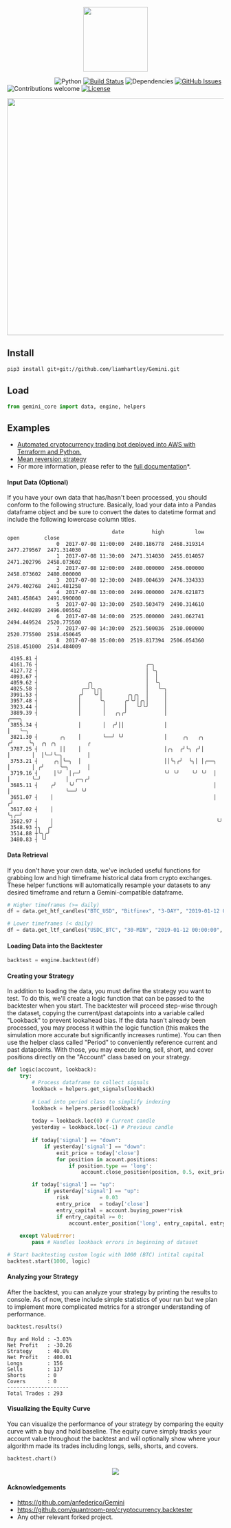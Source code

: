 <p align="center"><img src="https://github.com/anfederico/Gemini/blob/master/media/logo.png" width="150px"><p>

&nbsp;&nbsp;&nbsp;&nbsp;&nbsp;&nbsp;&nbsp;&nbsp;&nbsp;&nbsp;&nbsp;&nbsp;&nbsp;
&nbsp;&nbsp;&nbsp;&nbsp;&nbsp;&nbsp;&nbsp;&nbsp;&nbsp;&nbsp;&nbsp;&nbsp;&nbsp;
![Python](https://img.shields.io/badge/python-v3.6-blue.svg)
[![Build Status](https://travis-ci.org/anfederico/Gemini.svg?branch=master)](https://travis-ci.org/anfederico/Gemini)
![Dependencies](https://img.shields.io/badge/dependencies-up%20to%20date-brightgreen.svg)
[![GitHub Issues](https://img.shields.io/github/issues/anfederico/Gemini.svg)](https://github.com/anfederico/Gemini/issues)
![Contributions welcome](https://img.shields.io/badge/contributions-welcome-orange.svg)
[![License](https://img.shields.io/badge/license-GPL-blue.svg)](https://www.gnu.org/licenses/gpl-3.0.en.html)
<br>
<p align="center"><img src="https://github.com/anfederico/Gemini/blob/master/media/schematic.gif" width="550px"><p>

## Install

```bash
pip3 install git+git://github.com/liamhartley/Gemini.git
```

## Load
```python
from gemini_core import data, engine, helpers
```

## Examples
- [Automated cryptocurrency trading bot deployed into AWS with Terraform and Python.](https://github.com/liamhartley/crypto_trading_bot)
- [Mean reversion strategy](https://github.com/anfederico/Gemini/blob/master/examples/mean_reversion.ipynb)
- For more information, please refer to the [full documentation](https://gemini-docs.readthedocs.io/en/latest/)*.

#### Input Data (Optional)
If you have your own data that has/hasn't been processed, you should conform to the following structure. Basically, load your data into a Pandas dataframe object and be sure to convert the dates to datetime format and include the following lowercase column titles.
```text
                                  date         high          low         open        close
                0  2017-07-08 11:00:00  2480.186778  2468.319314  2477.279567  2471.314030  
                1  2017-07-08 11:30:00  2471.314030  2455.014057  2471.202796  2458.073602
                2  2017-07-08 12:00:00  2480.000000  2456.000000  2458.073602  2480.000000 
                3  2017-07-08 12:30:00  2489.004639  2476.334333  2479.402768  2481.481258
                4  2017-07-08 13:00:00  2499.000000  2476.621873  2481.458643  2491.990000 
                5  2017-07-08 13:30:00  2503.503479  2490.314610  2492.440289  2496.005562
                6  2017-07-08 14:00:00  2525.000000  2491.062741  2494.449524  2520.775500
                7  2017-07-08 14:30:00  2521.500036  2510.000000  2520.775500  2518.450645
                8  2017-07-08 15:00:00  2519.817394  2506.054360  2518.451000  2514.484009
```

```
 4195.81 ┤                                                                                         
 4161.76 ┤                                   ╭─╮                                                   
 4127.72 ┤                                   │ ╰╮                                                  
 4093.67 ┤                                   │  │                                                  
 4059.62 ┤                ╭╮                 │  ╰╮                                                 
 4025.58 ┤              ╭─╯╰╮╭╮              │   ╰─╮                                               
 3991.53 ┤             ╭╯   ╰╯│        ╭╮╭╮  │     │                                               
 3957.48 ┤             │      ╰╮      ╭╯╰╯│╭╮│     │                                               
 3923.44 ┤             │       │      │   ╰╯╰╯     │                                               
 3889.39 ┤             │       │   ╭╮╭╯            │                     ╭───╮                     
 3855.34 ┤             │       │  ╭╯││             │                     │   ╰─╮                   
 3821.30 ┤       ╭╮    │       ╰──╯ ╰╯             │     ╭╮   ╭╮        ╭╯     ╰╮  ╭╮ ╭╮          ╭
 3787.25 ┤       ││    │                           │╭╮  ╭╯╰╮ ╭╯│        │       │  │╰─╯╰─╮        │
 3753.21 ┤     ╭╮│╰─╮  │                           ││╰╮╭╯  ╰╮│ │╭──╮    │       │ ╭╯     ╰─╮      │
 3719.16 ┤     │╰╯  │╭─╯                           ╰╯ ╰╯    ╰╯ ╰╯  │    │       ╰─╯        │  ╭─╮╭╯
 3685.11 ┤    ╭╯    ╰╯                                             │    │                  ╰──╯ ╰╯ 
 3651.07 ┤    │                                                    │   ╭╯                          
 3617.02 ┤    │                                                    ╰╮╭─╯                           
 3582.97 ┤    │                                                     ╰╯                             
 3548.93 ┤╮  ╭╯                                                                                    
 3514.88 ┼╰╮╭╯                                                                                     
 3480.83 ┤ ╰╯                                                                                      
```

#### Data Retrieval
If you don't have your own data, we've included useful functions for grabbing low and high timeframe historical data from crypto exchanges. These helper functions will automatically resample your datasets to any desired timeframe and return a Gemini-compatible dataframe.
```python
# Higher timeframes (>= daily)
df = data.get_htf_candles("BTC_USD", "Bitfinex", "3-DAY", "2019-01-12 00:00:00", "2019-02-01 00:00:00")

# Lower timeframes (< daily)
df = data.get_ltf_candles("USDC_BTC", "30-MIN", "2019-01-12 00:00:00", "2019-02-01 00:00:00")
```

#### Loading Data into the Backtester
```python
backtest = engine.backtest(df)
```

#### Creating your Strategy
In addition to loading the data, you must define the strategy you want to test. To do this, we'll create a logic function that can be passed to the backtester when you start. The backtester will proceed step-wise through the dataset, copying the current/past datapoints into a variable called "Lookback" to prevent lookahead bias. If the data hasn't already been processed, you may process it within the logic function (this makes the simulation more accurate but significantly increases runtime). You can then use the helper class called "Period" to conveniently reference current and past datapoints. With those, you may execute long, sell, short, and cover positions directly on the "Account" class based on your strategy.


```python
def logic(account, lookback):
    try:
        # Process dataframe to collect signals
        lookback = helpers.get_signals(lookback)
        
        # Load into period class to simplify indexing
        lookback = helpers.period(lookback)
        
        today = lookback.loc(0) # Current candle
        yesterday = lookback.loc(-1) # Previous candle
        
        if today['signal'] == "down":
            if yesterday['signal'] == "down":
                exit_price = today['close']
                for position in acount.positions:  
                    if position.type == 'long':
                        account.close_position(position, 0.5, exit_price)

        if today['signal'] == "up":
            if yesterday['signal'] == "up":
                risk          = 0.03
                entry_price   = today['close']
                entry_capital = account.buying_power*risk
                if entry_capital >= 0:
                    account.enter_position('long', entry_capital, entry_price)
     
    except ValueError: 
        pass # Handles lookback errors in beginning of dataset

# Start backtesting custom logic with 1000 (BTC) intital capital
backtest.start(1000, logic)
```

#### Analyzing your Strategy
After the backtest, you can analyze your strategy by printing the results to console. As of now, these include simple statistics of your run but we plan to implement more complicated metrics for a stronger understanding of performance.

```python
backtest.results()
```

```text
Buy and Hold : -3.03%
Net Profit   : -30.26
Strategy     : 40.0%
Net Profit   : 400.01
Longs        : 156
Sells        : 137
Shorts       : 0
Covers       : 0
--------------------
Total Trades : 293
```

#### Visualizing the Equity Curve
You can visualize the performance of your strategy by comparing the equity curve with a buy and hold baseline. The equity curve simply tracks your account value throughout the backtest and will optionally show where your algorithm made its trades including longs, sells, shorts, and covers.
```python
backtest.chart()
```

<p align="center"><img src="https://raw.githubusercontent.com/anfederico/Gemini/master/media/example.png"><p>

#### Acknowledgements

- https://github.com/anfederico/Gemini
- https://github.com/quantroom-pro/cryptocurrency.backtester
- Any other relevant forked project.

